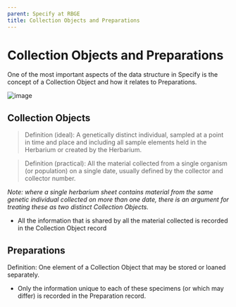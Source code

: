 ```yaml
---
parent: Specify at RBGE
title: Collection Objects and Preparations
---
```


# Collection Objects and Preparations

One of the most important aspects of the data structure in Specify is the concept of a Collection Object and how it relates to Preparations.

![image](https://user-images.githubusercontent.com/6713716/193096729-67c0a385-c252-4ffd-90fc-a9cb5ded9013.png)

## Collection Objects

> Definition (ideal): A genetically distinct individual, sampled at a point in time and place and including all sample elements held in the Herbarium or created by the Herbarium.

> Definition (practical): All the material collected from a single organism (or population) on a single date, usually defined by the collector and collector number.

_Note: where a single herbarium sheet contains material from the same genetic individual collected on more than one date, there is an argument for treating these as two distinct Collection Objects._
 
- All the information that is shared by all the material collected is recorded in the Collection Object record

## Preparations

Definition: One element of a Collection Object that may be stored or loaned separately.

- Only the information unique to each of these specimens (or which may differ) is recorded in the Preparation record.

